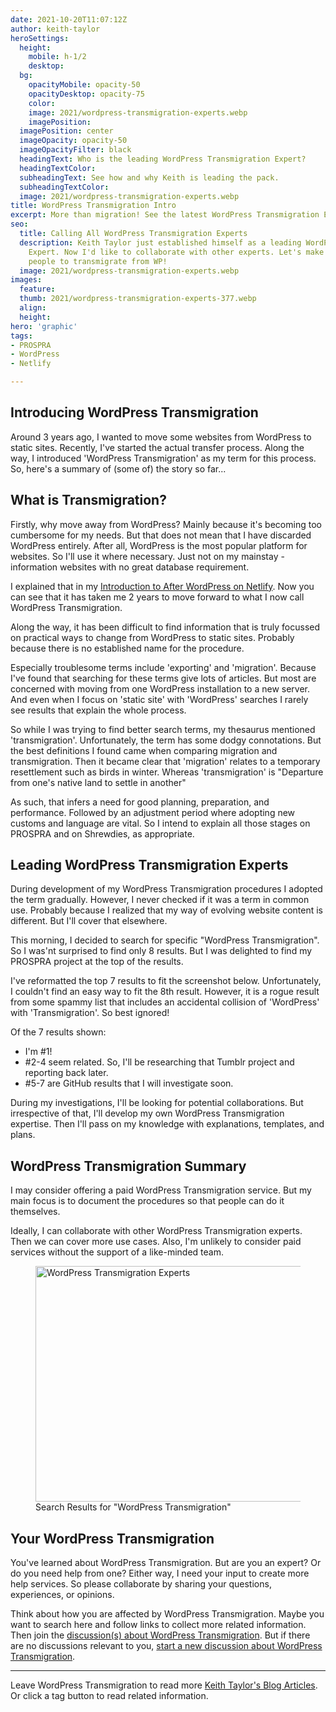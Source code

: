 ```yaml
---
date: 2021-10-20T11:07:12Z
author: keith-taylor
heroSettings:
  height:
    mobile: h-1/2
    desktop: 
  bg:
    opacityMobile: opacity-50
    opacityDesktop: opacity-75
    color: 
    image: 2021/wordpress-transmigration-experts.webp
    imagePosition: 
  imagePosition: center
  imageOpacity: opacity-50
  imageOpacityFilter: black
  headingText: Who is the leading WordPress Transmigration Expert?
  headingTextColor: 
  subheadingText: See how and why Keith is leading the pack.
  subheadingTextColor: 
  image: 2021/wordpress-transmigration-experts.webp
title: WordPress Transmigration Intro
excerpt: More than migration! See the latest WordPress Transmigration Expert.
seo:
  title: Calling All WordPress Transmigration Experts
  description: Keith Taylor just established himself as a leading WordPress Transmigration
    Expert. Now I'd like to collaborate with other experts. Let's make it easier for
    people to transmigrate from WP!
  image: 2021/wordpress-transmigration-experts.webp
images:
  feature: 
  thumb: 2021/wordpress-transmigration-experts-377.webp
  align: 
  height: 
hero: 'graphic'
tags:
- PROSPRA
- WordPress
- Netlify

---
```

<h2 id="intro">Introducing WordPress Transmigration</h2>

Around 3 years ago, I wanted to move some websites from WordPress to static sites. Recently, I've started the actual transfer process. Along the way, I introduced 'WordPress Transmigration' as my term for this process. So, here's a summary of (some of) the story so far...

<h2 id="key1">What is Transmigration?</h2>

Firstly, why move away from WordPress? Mainly because it's becoming too cumbersome for my needs. But that does not mean that I have discarded WordPress entirely. After all, WordPress is the most popular platform for websites. So I'll use it where necessary. Just not on my mainstay - information websites with no great database requirement.

I explained that in my <a href="https://after-wordpress.netlify.app/2019/10/28/hello-world/">Introduction to After WordPress on Netlify</a>. Now you can see that it has taken me 2 years to move forward to what I now call WordPress Transmigration.

Along the way, it has been difficult to find information that is truly focussed on practical ways to change from WordPress to static sites. Probably because there is no established name for the procedure.

Especially troublesome terms include 'exporting' and 'migration'. Because I've found that searching for these terms give lots of articles. But most are concerned with moving from one WordPress installation to a new server. And even when I focus on 'static site' with 'WordPress' searches I rarely see results that explain the whole process.

So while I was trying to find better search terms, my thesaurus mentioned 'transmigration'. Unfortunately, the term has some dodgy connotations. But the best definitions I found came when comparing migration and transmigration. Then it became clear that 'migration' relates to a temporary resettlement such as birds in winter. Whereas 'transmigration' is "Departure from one's native land to settle in another"

As such, that infers a need for good planning, preparation, and performance. Followed by an adjustment period where adopting new customs and language are vital. So I intend to explain all those stages on PROSPRA and on Shrewdies, as appropriate.

<h2 id="key2">Leading WordPress Transmigration Experts</h2>

During development of my WordPress Transmigration procedures I adopted the term gradually. However, I never checked if it was a term in common use. Probably because I realized that my way of evolving website content is different. But I'll cover that elsewhere.

This morning, I decided to search for specific "WordPress Transmigration". So I was'nt surprised to find only 8 results. But  I was delighted to find my PROSPRA project at the top of the results.

I've reformatted the top 7 results to fit the screenshot below. Unfortunately, I couldn't find an easy way to fit the 8th result. However, it is a rogue result from some spammy list that includes an accidental collision of 'WordPress' with 'Transmigration'. So best ignored!

Of the 7 results shown:
- I'm #1!
- #2-4 seem related. So, I'll be researching that Tumblr project and reporting back later.
- #5-7 are GitHub results that I will investigate soon.

During my investigations, I'll be looking for potential collaborations. But irrespective of that, I'll develop my own WordPress Transmigration expertise. Then I'll pass on my knowledge with explanations, templates, and plans.

<h2 id="summary">WordPress Transmigration Summary</h2>

I may consider offering a paid WordPress Transmigration service. But my main focus is to document the procedures so that people can do it themselves.

Ideally, I can collaborate with other WordPress Transmigration experts. Then we can cover more use cases. Also, I'm unlikely to consider paid services without the support of a like-minded team.

<figure>
<img src="/assets/images/2021/wordpress-transmigration-experts.webp" alt="WordPress Transmigration Experts"  width="610" height="377">
  <figcaption>Search Results for "WordPress Transmigration"</figcaption>
</figure>

<h2 id="next">Your WordPress Transmigration</h2>

You've learned about WordPress Transmigration. But are you an expert? Or do you need help from one? Either way, I need your input to create more help services. So please collaborate by sharing your questions, experiences, or opinions.

Think about how you are affected by WordPress Transmigration. Maybe you want to search here and follow links to collect more related information. Then join the <a href="https://github.com/kct2020/keith-taylor-11ta/issues">discussion(s) about WordPress Transmigration</a>. But if there are no discussions relevant to you, <a href="https://github.com/kct2020/keith-taylor-11ta/issues/new/choose">start a new discussion about WordPress Transmigration</a>.

<hr />

Leave WordPress Transmigration to read more <a href="/keith-taylor-blog">Keith Taylor's Blog Articles</a>. Or click a tag button to read related information.
